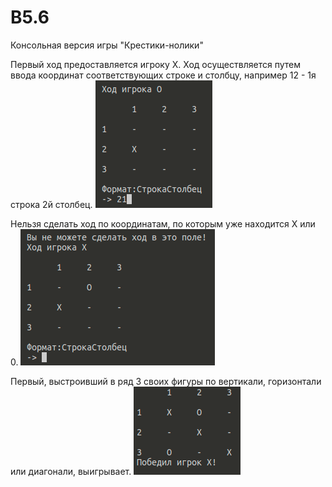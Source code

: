 # B5.6
Консольная версия игры "Крестики-нолики"

Первый ход предоставляется игроку X.
Ход осуществляется путем ввода координат соответствующих строке и столбцу, например 12 - 1я строка 2й столбец.
![alt text](step-1.png)

Нельзя сделать ход по координатам, по которым уже находится X или 0.
![alt text](step-2.png)

Первый, выстроивший в ряд 3 своих фигуры по вертикали, горизонтали или диагонали, выигрывает.
![alt text](step-3.png)